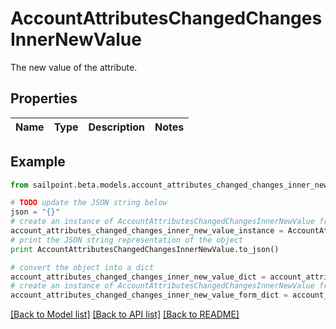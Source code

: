 # AccountAttributesChangedChangesInnerNewValue

The new value of the attribute.

## Properties
Name | Type | Description | Notes
------------ | ------------- | ------------- | -------------

## Example

```python
from sailpoint.beta.models.account_attributes_changed_changes_inner_new_value import AccountAttributesChangedChangesInnerNewValue

# TODO update the JSON string below
json = "{}"
# create an instance of AccountAttributesChangedChangesInnerNewValue from a JSON string
account_attributes_changed_changes_inner_new_value_instance = AccountAttributesChangedChangesInnerNewValue.from_json(json)
# print the JSON string representation of the object
print AccountAttributesChangedChangesInnerNewValue.to_json()

# convert the object into a dict
account_attributes_changed_changes_inner_new_value_dict = account_attributes_changed_changes_inner_new_value_instance.to_dict()
# create an instance of AccountAttributesChangedChangesInnerNewValue from a dict
account_attributes_changed_changes_inner_new_value_form_dict = account_attributes_changed_changes_inner_new_value.from_dict(account_attributes_changed_changes_inner_new_value_dict)
```
[[Back to Model list]](../README.md#documentation-for-models) [[Back to API list]](../README.md#documentation-for-api-endpoints) [[Back to README]](../README.md)


